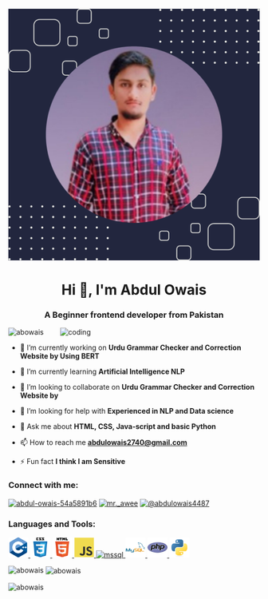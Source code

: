 ![logo](https://github.com/AbOwais/ABOwais/blob/00e01ff3c9189f969a1c9b6f76c334cbee216b4d/Untitled%20design.png)
<h1 align="center">Hi 👋, I'm Abdul Owais</h1>
<h3 align="center">A Beginner frontend developer from Pakistan</h3>

<img align="right" alt="coding" width="400" src="https://media0.giphy.com/media/0lGd2OXXHe4tFhb7Wh/giphy.gif?cid=ecf05e472zkxqpwpedzk6rklnjd4bxe4lbifzz35wud5qdvd&ep=v1_gifs_search&rid=giphy.gif&ct=g">
<p align="left"> <img src="https://komarev.com/ghpvc/?username=abowais&label=Profile%20views&color=0e75b6&style=flat" alt="abowais" /> </p>

- 🔭 I’m currently working on **Urdu Grammar Checker and Correction Website by Using BERT**

- 🌱 I’m currently learning **Artificial Intelligence NLP**

- 👯 I’m looking to collaborate on **Urdu Grammar Checker and Correction Website by**

- 🤝 I’m looking for help with **Experienced in NLP and Data science**

- 💬 Ask me about **HTML, CSS, Java-script and basic Python**

- 📫 How to reach me **abdulowais2740@gmail.com**

- ⚡ Fun fact **I think I am Sensitive**

<h3 align="left">Connect with me:</h3>
<p align="left">
<a href="https://linkedin.com/in/abdul-owais-54a5891b6" target="blank"><img align="center" src="https://raw.githubusercontent.com/rahuldkjain/github-profile-readme-generator/master/src/images/icons/Social/linked-in-alt.svg" alt="abdul-owais-54a5891b6" height="30" width="40" /></a>
<a href="https://instagram.com/mr._awee" target="blank"><img align="center" src="https://raw.githubusercontent.com/rahuldkjain/github-profile-readme-generator/master/src/images/icons/Social/instagram.svg" alt="mr._awee" height="30" width="40" /></a>
<a href="https://www.youtube.com/c/@abdulowais4487" target="blank"><img align="center" src="https://raw.githubusercontent.com/rahuldkjain/github-profile-readme-generator/master/src/images/icons/Social/youtube.svg" alt="@abdulowais4487" height="30" width="40" /></a>
</p>

<h3 align="left">Languages and Tools:</h3>
<p align="left"> <a href="https://www.w3schools.com/cpp/" target="_blank" rel="noreferrer"> <img src="https://raw.githubusercontent.com/devicons/devicon/master/icons/cplusplus/cplusplus-original.svg" alt="cplusplus" width="40" height="40"/> </a> <a href="https://www.w3schools.com/css/" target="_blank" rel="noreferrer"> <img src="https://raw.githubusercontent.com/devicons/devicon/master/icons/css3/css3-original-wordmark.svg" alt="css3" width="40" height="40"/> </a> <a href="https://www.w3.org/html/" target="_blank" rel="noreferrer"> <img src="https://raw.githubusercontent.com/devicons/devicon/master/icons/html5/html5-original-wordmark.svg" alt="html5" width="40" height="40"/> </a> <a href="https://developer.mozilla.org/en-US/docs/Web/JavaScript" target="_blank" rel="noreferrer"> <img src="https://raw.githubusercontent.com/devicons/devicon/master/icons/javascript/javascript-original.svg" alt="javascript" width="40" height="40"/> </a> <a href="https://www.microsoft.com/en-us/sql-server" target="_blank" rel="noreferrer"> <img src="https://www.svgrepo.com/show/303229/microsoft-sql-server-logo.svg" alt="mssql" width="40" height="40"/> </a> <a href="https://www.mysql.com/" target="_blank" rel="noreferrer"> <img src="https://raw.githubusercontent.com/devicons/devicon/master/icons/mysql/mysql-original-wordmark.svg" alt="mysql" width="40" height="40"/> </a> <a href="https://www.php.net" target="_blank" rel="noreferrer"> <img src="https://raw.githubusercontent.com/devicons/devicon/master/icons/php/php-original.svg" alt="php" width="40" height="40"/> </a> <a href="https://www.python.org" target="_blank" rel="noreferrer"> <img src="https://raw.githubusercontent.com/devicons/devicon/master/icons/python/python-original.svg" alt="python" width="40" height="40"/> </a> </p>

<p><img align="left" src="https://github-readme-stats.vercel.app/api/top-langs?username=abowais&show_icons=true&locale=en&layout=compact" alt="abowais" /></p>

<p>&nbsp;<img align="center" src="https://github-readme-stats.vercel.app/api?username=abowais&show_icons=true&locale=en" alt="abowais" /></p>

<p><img align="center" src="https://github-readme-streak-stats.herokuapp.com/?user=abowais&" alt="abowais" /></p>
